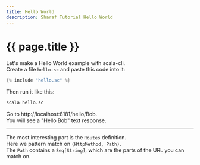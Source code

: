 ```yaml
---
title: Hello World
description: Sharaf Tutorial Hello World
---
```


# {{ page.title }}


Let's make a Hello World example with scala-cli.  
Create a file `hello.sc` and paste this code into it:
```scala
{% include "hello.sc" %}
```

Then run it like this:
```sh
scala hello.sc 
```
Go to http://localhost:8181/hello/Bob.  
You will see a "Hello Bob" text response.

---
The most interesting part is the `Routes` definition.  
Here we pattern match on `(HttpMethod, Path)`.  
The `Path` contains a `Seq[String]`, which are the parts of the URL you can match on.

